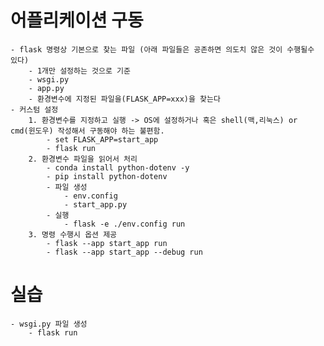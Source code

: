 # 어플리케이션 구동
    - flask 명령상 기본으로 찾는 파일 (아래 파일들은 공존하면 의도치 않은 것이 수행될수 있다)
        - 1개만 설정하는 것으로 기준
        - wsgi.py
        - app.py
        - 환경변수에 지정된 파일을(FLASK_APP=xxx)을 찾는다
    - 커스텀 설정
        1. 환경변수를 지정하고 실행 -> OS에 설정하거나 혹은 shell(맥,리눅스) or cmd(윈도우) 작성해서 구동해야 하는 불편함.
            - set FLASK_APP=start_app
            - flask run
        2. 환경변수 파일을 읽어서 처리
            - conda install python-dotenv -y
            - pip install python-dotenv
            - 파일 생성
                - env.config
                - start_app.py
            - 실행
                - flask -e ./env.config run
        3. 명령 수행시 옵션 제공
            - flask --app start_app run
            - flask --app start_app --debug run

# 실습
    - wsgi.py 파일 생성
        - flask run